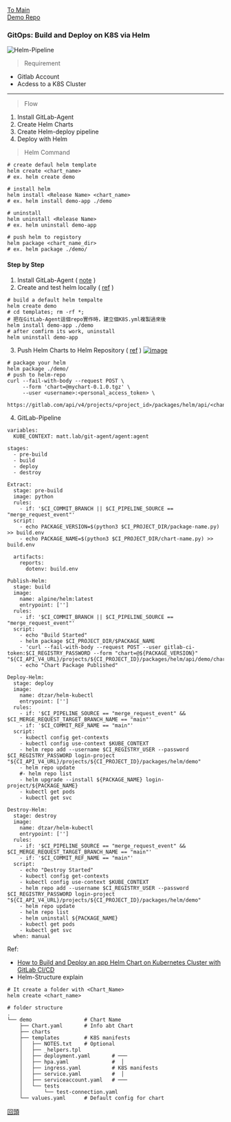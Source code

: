 [To Main](https://github.com/Sakuard/tech_logs/blob/main/README.md)<br/>[Demo Repo](https://gitlab.com/matt.lab/git-agent)

### GitOps: Build and Deploy on K8S via Helm

<span id="home"></span>

![Helm-Pipeline](https://hackmd.io/_uploads/rJ_w_f6rC.png)

>Requirement

- Gitlab Account
- Acdess to a K8S Cluster
---

> Flow

1. Install GitLab-Agent
2. Create Helm Charts
3. Create Helm-deploy pipeline
4. Deploy with Helm

> Helm Command
```bash=
# create defaul helm template
helm create <chart_name>
# ex. helm create demo

# install helm
helm install <Release Name> <chart_name>
# ex. helm install demo-app ./demo

# uninstall
helm uninstall <Release Name>
# ex. helm uninstall demo-app

# push helm to registory
helm package <chart_name_dir>
# ex. helm package ./demo/

```


#### Step by Step
1. Install GitLab-Agent ( [note](https://github.com/Sakuard/tech_logs/blob/main/Gitlab/GitLab-Agent.md) )
2. Create and test helm locally ( [ref](#helm-structure) )
```bash=
# build a default helm tempalte
helm create demo
# cd templates; rm -rf *;
# 把在GitLab-Agent這個repo實作時，建立個K8S.yml複製過來後
helm install demo-app ./demo
# after comfirm its work, uninstall
helm uninstall demo-app
```
3. Push Helm Charts to Helm Repository ( [ref](https://docs.gitlab.com/ee/user/packages/helm_repository/) )
[![image](https://hackmd.io/_uploads/HJOFkrFB0.png)](https://docs.gitlab.com/ee/user/packages/helm_repository/)
```bash=
# package your helm 
helm package ./demo/
# push to helm-repo
curl --fail-with-body --request POST \
     --form 'chart=@mychart-0.1.0.tgz' \
     --user <username>:<personal_access_token> \
     https://gitlab.com/api/v4/projects/<project_id>/packages/helm/api/<channel>/charts

```
<!-- [![Helm-repo](https://hackmd.io/_uploads/SJiapNKB0.png)](https://helm.sh/docs/helm/helm_package/#helm-package) -->
4. GitLab-Pipeline
```yaml=
variables:
  KUBE_CONTEXT: matt.lab/git-agent/agent:agent

stages:
  - pre-build
  - build
  - deploy
  - destroy

Extract:
  stage: pre-build
  image: python
  rules:
    - if: '$CI_COMMIT_BRANCH || $CI_PIPELINE_SOURCE == "merge_request_event"'
  script:
    - echo PACKAGE_VERSION=$(python3 $CI_PROJECT_DIR/package-name.py) >> build.env
    - echo PACKAGE_NAME=$(python3 $CI_PROJECT_DIR/chart-name.py) >> build.env

  artifacts:
    reports:
      dotenv: build.env

Publish-Helm:
  stage: build
  image:
    name: alpine/helm:latest
    entrypoint: ['']
  rules:
    - if: '$CI_COMMIT_BRANCH || $CI_PIPELINE_SOURCE == "merge_request_event"'
  script:
    - echo "Build Started"
    - helm package $CI_PROJECT_DIR/$PACKAGE_NAME
    - 'curl --fail-with-body --request POST --user gitlab-ci-token:$CI_REGISTRY_PASSWORD --form "chart=@${PACKAGE_VERSION}" "${CI_API_V4_URL}/projects/${CI_PROJECT_ID}/packages/helm/api/demo/charts"'
    - echo "Chart Package Published"
  
Deploy-Helm:
  stage: deploy
  image: 
    name: dtzar/helm-kubectl
    entrypoint: ['']
  rules:
    - if: '$CI_PIPELINE_SOURCE == "merge_request_event" && $CI_MERGE_REQUEST_TARGET_BRANCH_NAME == "main"'
    - if: '$CI_COMMIT_REF_NAME == "main"'
  script:
    - kubectl config get-contexts
    - kubectl config use-context $KUBE_CONTEXT
    - helm repo add --username $CI_REGISTRY_USER --password $CI_REGISTRY_PASSWORD login-project "${CI_API_V4_URL}/projects/${CI_PROJECT_ID}/packages/helm/demo"
    - helm repo update 
    #- helm repo list
    - helm upgrade --install ${PACKAGE_NAME} login-project/${PACKAGE_NAME}
    - kubectl get pods
    - kubectl get svc

Destroy-Helm:
  stage: destroy
  image: 
    name: dtzar/helm-kubectl
    entrypoint: ['']
  rules:
    - if: '$CI_PIPELINE_SOURCE == "merge_request_event" && $CI_MERGE_REQUEST_TARGET_BRANCH_NAME == "main"'
    - if: '$CI_COMMIT_REF_NAME == "main"'
  script:
    - echo "Destroy Started"
    - kubectl config get-contexts
    - kubectl config use-context $KUBE_CONTEXT
    - helm repo add --username $CI_REGISTRY_USER --password $CI_REGISTRY_PASSWORD login-project "${CI_API_V4_URL}/projects/${CI_PROJECT_ID}/packages/helm/demo"
    - helm repo update
    - helm repo list
    - helm uninstall ${PACKAGE_NAME}
    - kubectl get pods
    - kubectl get svc
  when: manual
```

Ref:
- [How to Build and Deploy an app Helm Chart on Kubernetes Cluster with GitLab CI/CD](https://www.youtube.com/watch?v=qSbE7NOXm8U)
- <span id="helm-structure">Helm-Structure explain</span>
```bash=
# It create a folder with <Chart_Name>
helm create <chart_name>

# folder structure
.
└── demo                 # Chart Name
    ├── Chart.yaml       # Info abt Chart
    ├── charts        
    ├── templates        # K8S manifests
    │   ├── NOTES.txt    # Optional
    │   ├── _helpers.tpl
    │   ├── deployment.yaml       # ───
    │   ├── hpa.yaml              #  │
    │   ├── ingress.yaml          # K8S manifests
    │   ├── service.yaml          #  │
    │   ├── serviceaccount.yaml   # ───
    │   └── tests
    │       └── test-connection.yaml
    └── values.yaml      # Default config for chart
```

[回頭](#home)